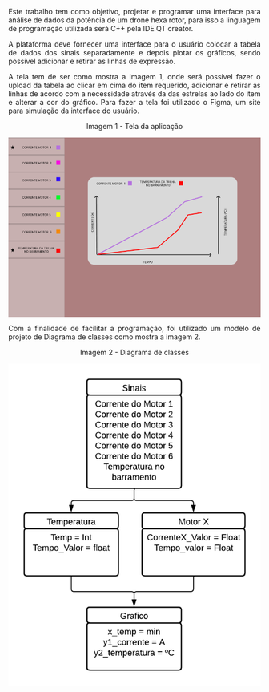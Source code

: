 <p align="justify">   Este trabalho tem como objetivo, projetar e programar uma interface para análise de dados da potência de um drone hexa rotor, para isso a linguagem de programação utilizada será C++ pela IDE QT creator.</p>
<p align="justify">   A plataforma deve fornecer uma interface para o usuário colocar a tabela de dados dos sinais separadamente e depois plotar os gráficos, sendo possível adicionar e retirar as linhas de expressão. </p>
<p align="justify">   A tela tem de ser como mostra a Imagem 1, onde será possível fazer o upload da tabela  ao clicar em cima do item requerido, adicionar e retirar as linhas de acordo com a necessidade através da das estrelas ao lado do item e alterar a cor do gráfico. Para fazer a tela foi utilizado o Figma, um site para simulação da interface do usuário.</p>

<p align="center" size="5"> Imagem 1 - Tela da aplicação </p>

<img align="center" src="https://github.com/thainemartini/Prg-orientada-a-obj/blob/main/interface.png">

 <source media="(prefers-color-scheme: light)" srcset="https://github.com/thainemartini/Prg-orientada-a-obj/blob/main/interface.png">
<p align="justify"> Com a finalidade de facilitar a programação, foi utilizado um modelo de projeto de Diagrama de classes como mostra a imagem 2. </p>

<p align="center" size="5"> Imagem 2 - Diagrama de classes</p>

<img align=”middle” src="https://github.com/thainemartini/Prg-orientada-a-obj/blob/main/diagrama.png">
